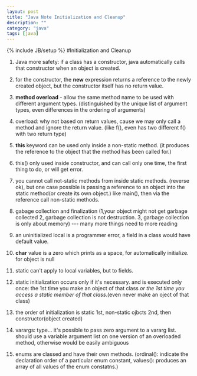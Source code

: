 ```yaml
---
layout: post
title: "Java Note Initialization and Cleanup"
description: ""
category: "java"
tags: [java]
---
```

{% include JB/setup %}
#Initialization and Cleanup
1. Java more safety: if a class has a constructor, java automatically calls that constructor when an object is created.
2. for the constructor, the **new** expression returns a reference to the newly created object, but the constructor itself has no return value.
3. **method overload** - allow the same method name to be used with different argument types. (distinguished by the unique list of argument types, even differences in the ordering of arguments)  
4. overload: why not based on return values, cause we may only call a method and ignore the return value. (like f(), even has two different f() with two return type)
5. **this** keyword can be used only inside a non-static method. (it produces the reference to the object that the method has been called for.)
6. this() only used inside constructor, and can call only one time, the first thing to do, or will get error.
7. you cannot call not-static methods from inside static methods. (reverse ok), but one case possible is passing a reference to an object into the static method(or create its own object.) like main(), then via the reference call non-static methods. 

8. gabage collection and finalization  (1,your object might not get garbage collected 2, garbage collection is not destruction. 3, garbage collection is only about memory) --- many more things need to more reading	
9. an uninitialized local is a programmer error, a field in a class would have default value.
10. **char** value is a zero which prints as a space, for automatically initialize. for object is null

11. static can't apply to local variables, but to fields.
12. static initialization occurs only if it's necessary. and is executed only once: the 1st time you make an object of that class *or the 1st time you access a static member of that class*.(even never make an oject of that class)
13. the order of initialization is static 1st, non-static ojbcts 2nd, then constructor(object created)
14. varargs: type...  it's possible to pass zero argument to a vararg list. should use a variable argument list on one version of an overloaded method, otherwise would be easily ambiguous
15. enums are classed and have their own methods. (ordinal(): indicate the declaration order of a particular enum constant, values(): produces an array of all values of the enum constatns.)
